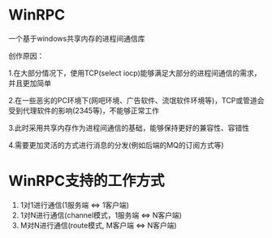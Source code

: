 # WinRPC
一个基于windows共享内存的进程间通信库

创作原因：

1.在大部分情况下，使用TCP(select iocp)能够满足大部分的进程间通信的需求，并且更加简单

2.在一些恶劣的PC环境下(网吧环境、广告软件、流氓软件环境等)，TCP或管道会受到代理软件的影响(2345等)，不能够正常工作

3.此时采用共享内存作为进程间通信的基础，能够保持更好的兼容性、容错性

4.需要更加灵活的方式进行消息的分发(例如后端的MQ的订阅方式等)

# WinRPC支持的工作方式

1. 1对1进行通信(1服务端 <=> 1客户端)
2. 1对N进行通信(channel模式，1服务端 <=> N客户端)
3. M对N进行通信(route模式, M客户端 <=> N客户端)